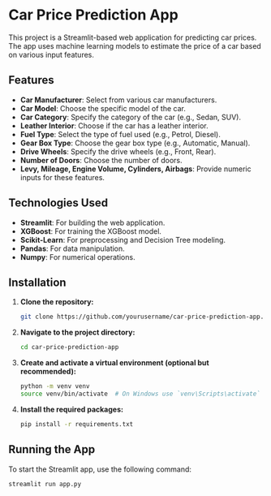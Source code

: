 # Car Price Prediction App

This project is a Streamlit-based web application for predicting car prices. The app uses machine learning models to estimate the price of a car based on various input features.

## Features

- **Car Manufacturer**: Select from various car manufacturers.
- **Car Model**: Choose the specific model of the car.
- **Car Category**: Specify the category of the car (e.g., Sedan, SUV).
- **Leather Interior**: Choose if the car has a leather interior.
- **Fuel Type**: Select the type of fuel used (e.g., Petrol, Diesel).
- **Gear Box Type**: Choose the gear box type (e.g., Automatic, Manual).
- **Drive Wheels**: Specify the drive wheels (e.g., Front, Rear).
- **Number of Doors**: Choose the number of doors.
- **Levy, Mileage, Engine Volume, Cylinders, Airbags**: Provide numeric inputs for these features.

## Technologies Used

- **Streamlit**: For building the web application.
- **XGBoost**: For training the XGBoost model.
- **Scikit-Learn**: For preprocessing and Decision Tree modeling.
- **Pandas**: For data manipulation.
- **Numpy**: For numerical operations.

## Installation

1. **Clone the repository:**

    ```bash
    git clone https://github.com/yourusername/car-price-prediction-app.git
    ```

2. **Navigate to the project directory:**

    ```bash
    cd car-price-prediction-app
    ```

3. **Create and activate a virtual environment (optional but recommended):**

    ```bash
    python -m venv venv
    source venv/bin/activate  # On Windows use `venv\Scripts\activate`
    ```

4. **Install the required packages:**

    ```bash
    pip install -r requirements.txt
    ```

## Running the App

To start the Streamlit app, use the following command:

```bash
streamlit run app.py
